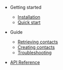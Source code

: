 - Getting started

  - [Installation](getting-started-installation.md)
  - [Quick start](getting-started-quickstart.md)

- Guide

  - [Retrieving contacts](guide-retrieving-contacts.md)
  - [Creating contacts](guide-creating-contacts.md)
  - [Troubleshooting](guide-troubleshooting.md)

- [API Reference](api.md)
